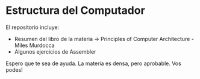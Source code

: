 # Estructura del Computador

El repositorio incluye:
* Resumen del libro de la materia -> Principles of Computer Architecture - Miles Murdocca
* Algunos ejercicios de Assembler 

Espero que te sea de ayuda. La materia es densa, pero aprobable. Vos podes! 
